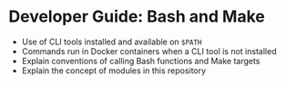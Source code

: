 # Developer Guide: Bash and Make

- Use of CLI tools installed and available on `$PATH`
- Commands run in Docker containers when a CLI tool is not installed
- Explain conventions of calling Bash functions and Make targets
- Explain the concept of modules in this repository

